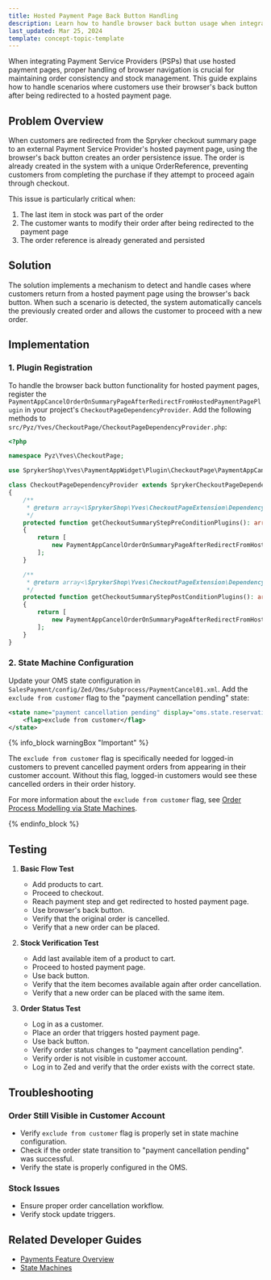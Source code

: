 ```yaml
---
title: Hosted Payment Page Back Button Handling
description: Learn how to handle browser back button usage when integrating hosted payment pages
last_updated: Mar 25, 2024
template: concept-topic-template
---
```


When integrating Payment Service Providers (PSPs) that use hosted payment pages, proper handling of browser navigation is crucial for maintaining order consistency and stock management. This guide explains how to handle scenarios where customers use their browser's back button after being redirected to a hosted payment page.

## Problem Overview

When customers are redirected from the Spryker checkout summary page to an external Payment Service Provider's hosted payment page, using the browser's back button creates an order persistence issue. The order is already created in the system with a unique OrderReference, preventing customers from completing the purchase if they attempt to proceed again through checkout.

This issue is particularly critical when:
1. The last item in stock was part of the order
2. The customer wants to modify their order after being redirected to the payment page
3. The order reference is already generated and persisted

## Solution

The solution implements a mechanism to detect and handle cases where customers return from a hosted payment page using the browser's back button. When such a scenario is detected, the system automatically cancels the previously created order and allows the customer to proceed with a new order.

## Implementation

### 1. Plugin Registration

To handle the browser back button functionality for hosted payment pages, register the `PaymentAppCancelOrderOnSummaryPageAfterRedirectFromHostedPaymentPagePlugin` in your project's `CheckoutPageDependencyProvider`. Add the following methods to `src/Pyz/Yves/CheckoutPage/CheckoutPageDependencyProvider.php`:

```php
<?php

namespace Pyz\Yves\CheckoutPage;

use SprykerShop\Yves\PaymentAppWidget\Plugin\CheckoutPage\PaymentAppCancelOrderOnSummaryPageAfterRedirectFromHostedPaymentPagePlugin;

class CheckoutPageDependencyProvider extends SprykerCheckoutPageDependencyProvider
{
    /**
     * @return array<\SprykerShop\Yves\CheckoutPageExtension\Dependency\Plugin\CheckoutStepPreConditionPluginInterface>
     */
    protected function getCheckoutSummaryStepPreConditionPlugins(): array
    {
        return [
            new PaymentAppCancelOrderOnSummaryPageAfterRedirectFromHostedPaymentPagePlugin(),
        ];
    }

    /**
     * @return array<\SprykerShop\Yves\CheckoutPageExtension\Dependency\Plugin\CheckoutStepPostConditionPluginInterface>
     */
    protected function getCheckoutSummaryStepPostConditionPlugins(): array
    {
        return [
            new PaymentAppCancelOrderOnSummaryPageAfterRedirectFromHostedPaymentPagePlugin(),
        ];
    }
}
```

### 2. State Machine Configuration

Update your OMS state configuration in `SalesPayment/config/Zed/Oms/Subprocess/PaymentCancel01.xml`. Add the `exclude from customer` flag to the "payment cancellation pending" state:

```xml
<state name="payment cancellation pending" display="oms.state.reservation-cancellation-pending">
    <flag>exclude from customer</flag>
</state>
```

{% info_block warningBox "Important" %}

The `exclude from customer` flag is specifically needed for logged-in customers to prevent cancelled payment orders from appearing in their customer account. Without this flag, logged-in customers would see these cancelled orders in their order history.

For more information about the `exclude from customer` flag, see [Order Process Modelling via State Machines](https://docs.spryker.com/docs/pbc/all/order-management-system/202410.0/base-shop/datapayload-conversion/state-machine/order-process-modelling-via-state-machines.html#state-machine-module).

{% endinfo_block %}

## Testing

1. **Basic Flow Test**
   - Add products to cart.
   - Proceed to checkout.
   - Reach payment step and get redirected to hosted payment page.
   - Use browser's back button.
   - Verify that the original order is cancelled.
   - Verify that a new order can be placed.

2. **Stock Verification Test**
   - Add last available item of a product to cart.
   - Proceed to hosted payment page.
   - Use back button.
   - Verify that the item becomes available again after order cancellation.
   - Verify that a new order can be placed with the same item.

3. **Order Status Test**
   - Log in as a customer.
   - Place an order that triggers hosted payment page.
   - Use back button.
   - Verify order status changes to "payment cancellation pending".
   - Verify order is not visible in customer account.
   - Log in to Zed and verify that the order exists with the correct state.

## Troubleshooting

### Order Still Visible in Customer Account
- Verify `exclude from customer` flag is properly set in state machine configuration.
- Check if the order state transition to "payment cancellation pending" was successful.
- Verify the state is properly configured in the OMS.

### Stock Issues
- Ensure proper order cancellation workflow.
- Verify stock update triggers.

## Related Developer Guides

* [Payments Feature Overview](/docs/scos/dev/feature-walkthroughs/page.version/payments-feature-walkthrough/payments-feature-walkthrough.html)
* [State Machines](/docs/scos/dev/back-end-development/data-manipulation/datapayload-conversion/state-machine/state-machine.html)
